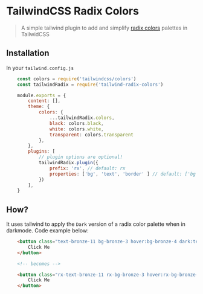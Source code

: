 # TailwindCSS Radix Colors
> A simple tailwind plugin to  add and simplify [radix colors][radix-colors] palettes in TailwidCSS

## Installation
In your `tailwind.config.js`

```js
	const colors = require('tailwindcss/colors')
	const tailwindRadix = require('tailwind-radix-colors')

	module.exports = {
		content: [],
		theme: {
			colors: {
				...tailwindRadix.colors,
				black: colors.black,
				white: colors.white,
				transparent: colors.transparent
			},
		},
		plugins: [
			// plugin options are optional!
			tailwindRadix.plugin({
				prefix: 'rx', // default: rx
				properties: ['bg', 'text', 'border' ] // default: ['bg', 'shadow', 'ring', 'border', 'text' ]
			})
		],
	}
```

## How?
It uses tailwind to apply the `Dark` version of a radix color palette when in darkmode. Code example below:


```html
	<button class="text-bronze-11 bg-bronze-3 hover:bg-bronze-4 dark:text-bronze-11 dark:bg-bronze-3 dark:hover:bg-bronze-4">
		Click Me
	</button>

	<!-- becomes -->

	<button class="rx-text-bronze-11 rx-bg-bronze-3 hover:rx-bg-bronze-4">
		Click Me
	</button>
```

[radix-colors]: https://radix-ui.com/colors
